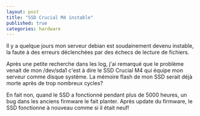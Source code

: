 ```yaml
---
layout: post
title: "SSD Crucial M4 instable"
published: true
categories: hardware
---
```


Il y a quelque jours mon serveur debian est soudainement devenu instable, la faute à des erreurs déclenchées par des échecs de lecture de fichiers.

Après une petite recherche dans les log, j'ai remarqué que le problème venait de mon /dev/sda1 c'est à dire le SSD Crucial M4 qui équipe mon serveur comme disque système. La mémoire flash de mon SSD serait déjà morte après de trop nombreux cycles?

En fait non, quand le SSD a fonctionné pendant plus de 5000 heures, un bug dans les anciens firmware le fait planter. Après update du firmware, le SSD fonctionne à nouveau comme si il était neuf!